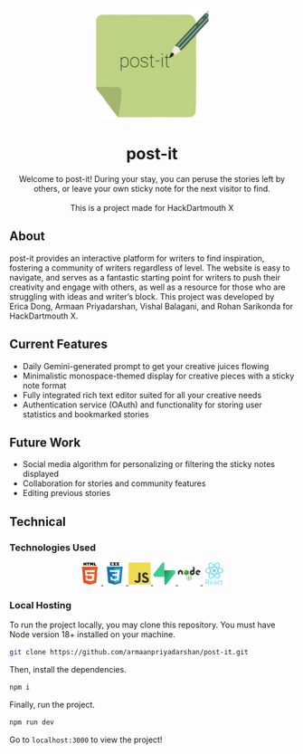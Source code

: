 
<p align="center">
	<img src="https://raw.githubusercontent.com/armaanpriyadarshan/post-it/refs/heads/master/public/logo.png" alt="post-it" width=200 height=200>
	<h1 align="center">post-it</h1>

<p align="center">
	Welcome to post-it! During your stay, you can peruse the stories left by others, or leave your own sticky note for the next visitor to find.
	<br>
	<br>
	This is a project made for HackDartmouth X
</p>

## About
post-it provides an interactive platform for writers to find inspiration, fostering a community of writers regardless of level. The website is easy to navigate, and serves as a fantastic starting point for writers to push their creativity and engage with others, as well as a resource for those who are struggling with ideas and writer’s block. This project was developed by Erica Dong, Armaan Priyadarshan, Vishal Balagani, and Rohan Sarikonda for HackDartmouth X.

## Current Features
 - Daily Gemini-generated prompt to get your creative juices flowing
 - Minimalistic monospace-themed display for creative pieces with a sticky note format
 - Fully integrated rich text editor suited for all your creative needs
 - Authentication service (OAuth) and functionality for storing user statistics and bookmarked stories
 
## Future Work
 - Social media algorithm for personalizing or filtering the sticky notes displayed
 - Collaboration for stories and community features
 - Editing previous stories

## Technical
### Technologies Used
<div align="center">
<p align="center"> 
    <a href="https://www.w3.org/html/" target="_blank" rel="noreferrer"> <img src="https://raw.githubusercontent.com/devicons/devicon/master/icons/html5/html5-original-wordmark.svg" alt="html5" width="40" height="40"/> </a><a href="https://www.w3schools.com/css/" target="_blank" rel="noreferrer"> <img src="https://raw.githubusercontent.com/devicons/devicon/master/icons/css3/css3-original-wordmark.svg" alt="css3" width="40" height="40"/> </a><a href="https://developer.mozilla.org/en-US/docs/Web/JavaScript" target="_blank" rel="noreferrer"> <img src="https://raw.githubusercontent.com/devicons/devicon/master/icons/javascript/javascript-original.svg" alt="javascript" width="40" height="40"/> </a> <a href="https://www.mongodb.com/" target="_blank" rel="noreferrer"> <img src="https://raw.githubusercontent.com/devicons/devicon/ca28c779441053191ff11710fe24a9e6c23690d6/icons/supabase/supabase-original.svg" alt="mongodb" width="40" height="40"/> </a> <a href="https://nodejs.org" target="_blank" rel="noreferrer"> <img src="https://raw.githubusercontent.com/devicons/devicon/master/icons/nodejs/nodejs-original-wordmark.svg" alt="nodejs" width="40" height="40"/> </a> <a href="https://reactjs.org/" target="_blank" rel="noreferrer"> <img src="https://raw.githubusercontent.com/devicons/devicon/master/icons/react/react-original-wordmark.svg" alt="react" width="40" height="40"/> </a> </p>
</div>

### Local Hosting
To run the project locally, you may clone this repository. You must have Node version 18+ installed on your machine.

```bash
git clone https://github.com/armaanpriyadarshan/post-it.git
```

Then, install the dependencies.

```bash
npm i
```

Finally, run the project.

```bash
npm run dev
```

Go to `localhost:3000` to view the project!